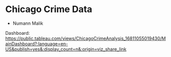 # Chicago Crime Data
 
- Numann Malik

Dashboard: https://public.tableau.com/views/ChicagoCrimeAnalysis_16811055019430/MainDashboard?:language=en-US&publish=yes&:display_count=n&:origin=viz_share_link

